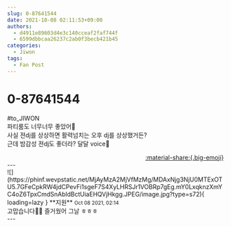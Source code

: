 ```yaml
---
slug: 0-87641544
date: 2021-10-08 02:11:53+09:00
authors:
  - d4911e89603d4e3c140cceaf2faf744f
  - 6599dbbcaa26237c2ab0f3becb421b45
categories:
  - Jiwon
tags:
  - Fan Post
---
```


# 0-87641544

<div class="post-container" markdown="1">
<div class="content-container md-sidebar__scrollwrap" markdown="1">

\#to_JIWON<br>파티룸도 너무너무 좋았어💙<br>사실 젼dj를 상상하면 활력넘치는 오후 dj를 상상했거든?<br>근데 밤감성 젼dj도 좋더라? 달달 voice🍯

</div>
</div>

<div style="text-align: right;" markdown="1">
<a href="https://weverse.io/fromis9/fanpost/0-87641544" style="text-align: right;">:material-share:{.big-emoji}</a>
</div>
---

<div class="comments-container md-sidebar__scrollwrap" markdown="1">
<div class="comment" markdown="1">
<div class='id-container' markdown="1">
![](https://phinf.wevpstatic.net/MjAyMzA2MjVfMzMg/MDAxNjg3NjU0MTExOTU5.7GFeCpkRW4jdCPevFi1sgeF7S4XyLHRSJr1VOBRp7gEg.mY0LxqknzXmYC4oZ6TpxCmdSnAbldBctUiaEHQVjHkgg.JPEG/image.jpg?type=s72){ loading=lazy }
**<span class="artist">지원</span>** <small>Oct 08 2021, 02:14</small><br>
</div>
<div class='comment-body' markdown="1">
고맙습니다🥰🥰 즐거웠어 그날 ㅎㅎㅎ
</div>
</div>
</div>
---
